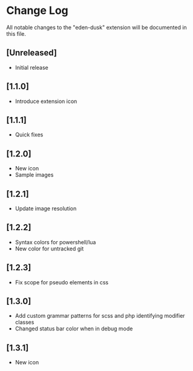 # Change Log

All notable changes to the "eden-dusk" extension will be documented in this file.

## [Unreleased]

- Initial release

## [1.1.0]

- Introduce extension icon

## [1.1.1]

- Quick fixes

## [1.2.0]

- New icon
- Sample images

## [1.2.1]

- Update image resolution

## [1.2.2]

- Syntax colors for powershell/lua
- New color for untracked git

## [1.2.3]

- Fix scope for pseudo elements in css

## [1.3.0]

- Add custom grammar patterns for scss and php identifying modifier classes
- Changed status bar color when in debug mode

## [1.3.1]

- New icon